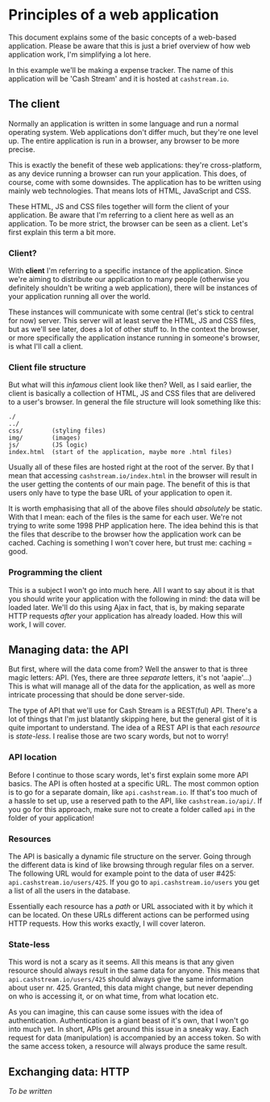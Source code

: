 # Principles of a web application

This document explains some of the basic concepts of a web-based application.
Please be aware that this is just a brief overview of how web application work,
I'm simplifying a lot here.

In this example we'll be making a expense tracker. The name of this application
will be 'Cash Stream' and it is hosted at `cashstream.io`.

## The client

Normally an application is written in some language and run a normal operating
system. Web applications don't differ much, but they're one level up. The
entire application is run in a browser, any browser to be more precise.

This is exactly the benefit of these web applications: they're cross-platform,
as any device running a browser can run your application. This does, of course,
come with some downsides. The application has to be written using mainly web
technologies. That means lots of HTML, JavaScript and CSS.

These HTML, JS and CSS files together will form the client of your application.
Be aware that I'm referring to a client here as well as an application. To be
more strict, the browser can be seen as a client. Let's first explain this term
a bit more.

### Client?

With __client__ I'm referring to a specific instance of the application. Since
we're aiming to distribute our application to many people (otherwise you
definitely shouldn't be writing a web application), there will be instances of
your application running all over the world.

These instances will communicate with some central (let's stick to central for
now) server. This server will at least serve the HTML, JS and CSS files, but as
we'll see later, does a lot of other stuff to. In the context the browser, or
more specifically the application instance running in someone's browser, is
what I'll call a client.

### Client file structure

But what will this _infamous_ client look like then? Well, as I said earlier,
the client is basically a collection of HTML, JS and CSS files that are
delivered to a user's browser. In general the file structure will look
something like this:

```
./
../
css/        (styling files)
img/        (images)
js/         (JS logic)
index.html  (start of the application, maybe more .html files)
```

Usually all of these files are hosted right at the root of the server. By that
I mean that accessing `cashstream.io/index.html` in the browser will result in
the user getting the contents of our main page. The benefit of this is that
users only have to type the base URL of your application to open it.

It is worth emphasising that all of the above files should _absolutely_ be
static. With that I mean: each of the files is the same for each user. We're
not trying to write some 1998 PHP application here. The idea behind this is that
the files that describe to the browser how the application work can be cached.
Caching is something I won't cover here, but trust me: caching = good.

### Programming the client

This is a subject I won't go into much here. All I want to say about it is that
you should write your application with the following in mind: the data will be
loaded later. We'll do this using Ajax in fact, that is, by making separate
HTTP requests _after_ your application has already loaded. How this will work,
I will cover.

## Managing data: the API

But first, where will the data come from? Well the answer to that is three magic
letters: API. (Yes, there are three _separate_ letters, it's not 'aapie'...)
This is what will manage all of the data for the application, as well as more
intricate processing that should be done server-side.

The type of API that we'll use for Cash Stream is a REST(ful) API. There's a lot
of things that I'm just blatantly skipping here, but the general gist of it is
quite important to understand. The idea of a REST API is that each _resource_ is
_state-less_. I realise those are two scary words, but not to worry!

### API location

Before I continue to those scary words, let's first explain some more API
basics. The API is often hosted at a specific URL. The most common option is to
go for a separate domain, like `api.cashstream.io`. If that's too much of a
hassle to set up, use a reserved path to the API, like `cashstream.io/api/`.
If you go for this approach, make sure not to create a folder called `api` in
the folder of your application!

### Resources

The API is basically a dynamic file structure on the server. Going through the
different data is kind of like browsing through regular files on a server. The
following URL would for example point to the data of user #425:
`api.cashstream.io/users/425`. If you go to `api.cashstream.io/users` you get a
list of all the users in the database.

Essentially each resource has a _path_ or URL associated with it by which it
can be located. On these URLs different actions can be performed using HTTP
requests. How this works exactly, I will cover lateron.

### State-less

This word is not a scary as it seems. All this means is that any given resource
should always result in the same data for anyone. This means that
`api.cashstream.io/users/425` should always give the same information about user
nr. 425. Granted, this data might change, but never depending on who is
accessing it, or on what time, from what location etc.

As you can imagine, this can cause some issues with the idea of authentication.
Authentication is a giant beast of it's own, that I won't go into much yet. In
short, APIs get around this issue in a sneaky way. Each request for data
(manipulation) is accompanied by an access token. So with the same access token,
a resource will always produce the same result.

## Exchanging data: HTTP

_To be written_
